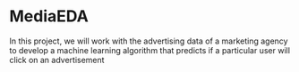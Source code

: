# MediaEDA
In this project, we will work with the advertising data of a marketing agency to develop a machine learning algorithm that predicts if a particular user will click on an advertisement
